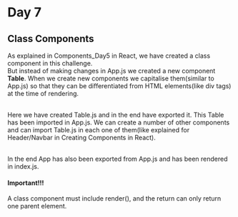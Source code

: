 # Day 7 #

## Class Components ##

As explained in Components_Day5 in React, we have created a class component in this challenge. <br/>
But instead of making changes in App.js we created a new component __Table__. When we create new components we capitalise them(similar to App.js) so that they can be differentiated from HTML elements(like div tags) at the time of rendering. <br/><br/>

Here we have created Table.js and in the end have exported it. This Table has been imported in App.js. We can create a number of other components and can import Table.js in each one of them(like explained for Header/Navbar in Creating Components in React). <br/><br/>

In the end App has also been exported from App.js and has been rendered in index.js. 

#### Important!!! ####
A class component must include render(), and the return can only return one parent element.